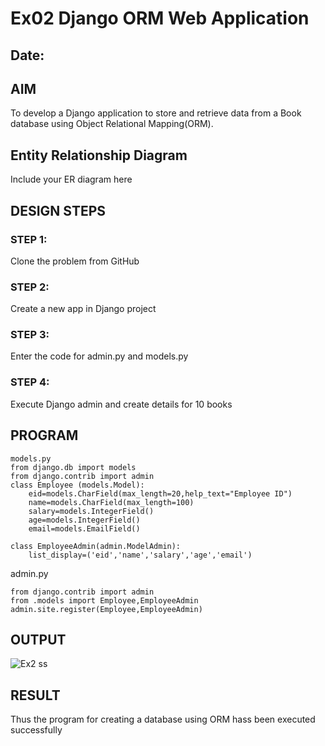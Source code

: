 # Ex02 Django ORM Web Application
## Date: 

## AIM
To develop a Django application to store and retrieve data from a Book database using Object Relational Mapping(ORM).

## Entity Relationship Diagram

Include your ER diagram here

## DESIGN STEPS

### STEP 1:
Clone the problem from GitHub

### STEP 2:
Create a new app in Django project

### STEP 3:
Enter the code for admin.py and models.py

### STEP 4:
Execute Django admin and create details for 10 books

## PROGRAM

```
models.py
from django.db import models
from django.contrib import admin 
class Employee (models.Model):
    eid=models.CharField(max_length=20,help_text="Employee ID")
    name=models.CharField(max_length=100)
    salary=models.IntegerField()
    age=models.IntegerField()
    email=models.EmailField()

class EmployeeAdmin(admin.ModelAdmin):
    list_display=('eid','name','salary','age','email')
```

admin.py

```
from django.contrib import admin 
from .models import Employee,EmployeeAdmin
admin.site.register(Employee,EmployeeAdmin)
```

## OUTPUT

![Ex2 ss](https://github.com/PranaveshSaikumar/ORM/assets/151001393/0f8ea86a-7418-4c3b-8d75-e5fb30040b01)

## RESULT
Thus the program for creating a database using ORM hass been executed successfully
